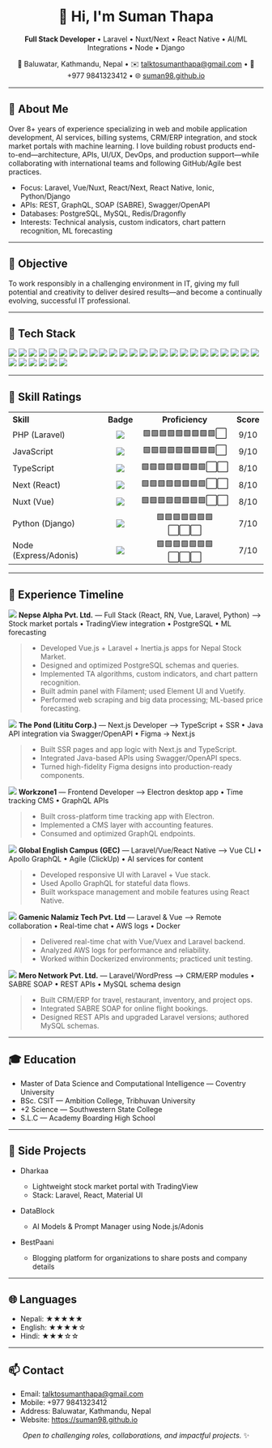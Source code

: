 <!--
  GitHub Profile README for Suman Thapa
  Feel free to copy and tweak—designed to be clean, informative, and attractive.
-->

<h1 align="center">👋 Hi, I'm Suman Thapa</h1>
<p align="center">
  <strong>Full Stack Developer</strong> • Laravel • Nuxt/Next • React Native • AI/ML Integrations • Node • Django
</p>
<p align="center">
  📍 Baluwatar, Kathmandu, Nepal • ✉️ <a href="mailto:talktosumanthapa@gmail.com">talktosumanthapa@gmail.com</a> • 📱 +977 9841323412 • 🌐 <a href="https://suman98.github.io" target="_blank">suman98.github.io</a>
</p>

---

## 🚀 About Me
Over 8+ years of experience specializing in web and mobile application development, AI services, billing systems, CRM/ERP integration, and stock market portals with machine learning. I love building robust products end-to-end—architecture, APIs, UI/UX, DevOps, and production support—while collaborating with international teams and following GitHub/Agile best practices.

- Focus: Laravel, Vue/Nuxt, React/Next, React Native, Ionic, Python/Django
- APIs: REST, GraphQL, SOAP (SABRE), Swagger/OpenAPI
- Databases: PostgreSQL, MySQL, Redis/Dragonfly
- Interests: Technical analysis, custom indicators, chart pattern recognition, ML forecasting

---

## 🎯 Objective
To work responsibly in a challenging environment in IT, giving my full potential and creativity to deliver desired results—and become a continually evolving, successful IT professional.

---

## 🧰 Tech Stack

<p align="left">
  <!-- Languages -->
  <img src="https://img.shields.io/badge/PHP-777BB4?style=for-the-badge&logo=php&logoColor=white" />
  <img src="https://img.shields.io/badge/JavaScript-F7DF1E?style=for-the-badge&logo=javascript&logoColor=black" />
  <img src="https://img.shields.io/badge/TypeScript-3178C6?style=for-the-badge&logo=typescript&logoColor=white" />
  <img src="https://img.shields.io/badge/Python-3776AB?style=for-the-badge&logo=python&logoColor=white" />
  <img src="https://img.shields.io/badge/C/C++-00599C?style=for-the-badge&logo=c&logoColor=white" />

  <!-- Backend -->
  <img src="https://img.shields.io/badge/Laravel-FF2D20?style=for-the-badge&logo=laravel&logoColor=white" />
  <img src="https://img.shields.io/badge/CodeIgniter-EF4223?style=for-the-badge&logo=codeigniter&logoColor=white" />
  <img src="https://img.shields.io/badge/Django-092E20?style=for-the-badge&logo=django&logoColor=white" />
  <img src="https://img.shields.io/badge/Express.js-000000?style=for-the-badge&logo=express&logoColor=white" />
  <img src="https://img.shields.io/badge/AdonisJS-5A45FF?style=for-the-badge&logo=adonisjs&logoColor=white" />

  <!-- Frontend -->
  <img src="https://img.shields.io/badge/Vue.js-4FC08D?style=for-the-badge&logo=vue.js&logoColor=white" />
  <img src="https://img.shields.io/badge/Nuxt.js-00C58E?style=for-the-badge&logo=nuxt.js&logoColor=white" />
  <img src="https://img.shields.io/badge/React-61DAFB?style=for-the-badge&logo=react&logoColor=black" />
  <img src="https://img.shields.io/badge/Next.js-000000?style=for-the-badge&logo=next.js&logoColor=white" />
  <img src="https://img.shields.io/badge/Angular-DD0031?style=for-the-badge&logo=angular&logoColor=white" />
  <img src="https://img.shields.io/badge/Ionic-3880FF?style=for-the-badge&logo=ionic&logoColor=white" />
  <img src="https://img.shields.io/badge/React%20Native-61DAFB?style=for-the-badge&logo=react&logoColor=black" />
  <img src="https://img.shields.io/badge/Electron-47848F?style=for-the-badge&logo=electron&logoColor=white" />

  <!-- Data -->
  <img src="https://img.shields.io/badge/PostgreSQL-4169E1?style=for-the-badge&logo=postgresql&logoColor=white" />
  <img src="https://img.shields.io/badge/MySQL-4479A1?style=for-the-badge&logo=mysql&logoColor=white" />
  <img src="https://img.shields.io/badge/Redis-DC382D?style=for-the-badge&logo=redis&logoColor=white" />
  <img src="https://img.shields.io/badge/Dragonfly-FF006E?style=for-the-badge" />

  <!-- APIs & Tools -->
  <img src="https://img.shields.io/badge/REST-02569B?style=for-the-badge&logo=azure-devops&logoColor=white" />
  <img src="https://img.shields.io/badge/GraphQL-E10098?style=for-the-badge&logo=graphql&logoColor=white" />
  <img src="https://img.shields.io/badge/SOAP-6A5ACD?style=for-the-badge" />
  <img src="https://img.shields.io/badge/Swagger-85EA2D?style=for-the-badge&logo=swagger&logoColor=black" />
  <img src="https://img.shields.io/badge/GitHub-181717?style=for-the-badge&logo=github&logoColor=white" />
  <img src="https://img.shields.io/badge/Docker-2496ED?style=for-the-badge&logo=docker&logoColor=white" />
  <img src="https://img.shields.io/badge/AWS-232F3E?style=for-the-badge&logo=amazon-aws&logoColor=white" />
  <img src="https://img.shields.io/badge/Figma-F24E1E?style=for-the-badge&logo=figma&logoColor=white" />
  <img src="https://img.shields.io/badge/VS%20Code-007ACC?style=for-the-badge&logo=visual-studio-code&logoColor=white" />
</p>

---

## 🔧 Skill Ratings

<div align="center">

<table>
  <tr>
    <th align="left">Skill</th>
    <th align="center">Badge</th>
    <th align="center">Proficiency</th>
    <th align="center">Score</th>
  </tr>

  <tr>
    <td>PHP (Laravel)</td>
    <td align="center"><img src="https://img.shields.io/badge/Laravel-Expert-FF2D20?style=for-the-badge&logo=laravel&logoColor=white" /></td>
    <td align="center">🟩🟩🟩🟩🟩🟩🟩🟩🟩⬜</td>
    <td align="center">9/10</td>
  </tr>

  <tr>
    <td>JavaScript</td>
    <td align="center"><img src="https://img.shields.io/badge/JavaScript-Advanced-F7DF1E?style=for-the-badge&logo=javascript&logoColor=black" /></td>
    <td align="center">🟩🟩🟩🟩🟩🟩🟩🟩🟩⬜</td>
    <td align="center">9/10</td>
  </tr>

  <tr>
    <td>TypeScript</td>
    <td align="center"><img src="https://img.shields.io/badge/TypeScript-Advanced-3178C6?style=for-the-badge&logo=typescript&logoColor=white" /></td>
    <td align="center">🟩🟩🟩🟩🟩🟩🟩🟩⬜⬜</td>
    <td align="center">8/10</td>
  </tr>

  <tr>
    <td>Next (React)</td>
    <td align="center"><img src="https://img.shields.io/badge/Next.js-Advanced-000000?style=for-the-badge&logo=next.js&logoColor=white" /></td>
    <td align="center">🟩🟩🟩🟩🟩🟩🟩🟩⬜⬜</td>
    <td align="center">8/10</td>
  </tr>

  <tr>
    <td>Nuxt (Vue)</td>
    <td align="center"><img src="https://img.shields.io/badge/Nuxt-Advanced-00C58E?style=for-the-badge&logo=nuxt.js&logoColor=white" /></td>
    <td align="center">🟩🟩🟩🟩🟩🟩🟩🟩⬜⬜</td>
    <td align="center">8/10</td>
  </tr>

  <tr>
    <td>Python (Django)</td>
    <td align="center"><img src="https://img.shields.io/badge/Django-Intermediate-092E20?style=for-the-badge&logo=django&logoColor=white" /></td>
    <td align="center">🟩🟩🟩🟩🟩🟩🟩⬜⬜⬜</td>
    <td align="center">7/10</td>
  </tr>

  <tr>
    <td>Node (Express/Adonis)</td>
    <td align="center"><img src="https://img.shields.io/badge/Node.js-Intermediate-339933?style=for-the-badge&logo=node.js&logoColor=white" /></td>
    <td align="center">🟩🟩🟩🟩🟩🟩🟩⬜⬜⬜</td>
    <td align="center">7/10</td>
  </tr>
</table>

</div>

---

## 💼 Experience Timeline

<!-- Simple vertical timeline using emojis and badges for a clean GitHub-friendly look -->
<p>
  <img src="https://img.shields.io/badge/—-Nepse%20Alpha-000000?style=flat-square" />
  <strong>Nepse Alpha Pvt. Ltd.</strong> — Full Stack (React, RN, Vue, Laravel, Python)  
  ⟶ Stock market portals • TradingView integration • PostgreSQL • ML forecasting
</p>
<blockquote>
  <ul>
    <li>Developed Vue.js + Laravel + Inertia.js apps for Nepal Stock Market.</li>
    <li>Designed and optimized PostgreSQL schemas and queries.</li>
    <li>Implemented TA algorithms, custom indicators, and chart pattern recognition.</li>
    <li>Built admin panel with Filament; used Element UI and Vuetify.</li>
    <li>Performed web scraping and big data processing; ML-based price forecasting.</li>
  </ul>
</blockquote>
<p>
  <img src="https://img.shields.io/badge/2025-AUG-8A2BE2?style=flat-square" />
  <strong>The Pond (Lititu Corp.)</strong> — Next.js Developer  
  ⟶ TypeScript + SSR • Java API integration via Swagger/OpenAPI • Figma → Next.js
</p>
<blockquote>
  <ul>
    <li>Built SSR pages and app logic with Next.js and TypeScript.</li>
    <li>Integrated Java-based APIs using Swagger/OpenAPI specs.</li>
    <li>Turned high-fidelity Figma designs into production-ready components.</li>
  </ul>
</blockquote>

<p>
  <img src="https://img.shields.io/badge/2023-SEP-1E90FF?style=flat-square" />
  <strong>Workzone1</strong> — Frontend Developer  
  ⟶ Electron desktop app • Time tracking CMS • GraphQL APIs
</p>
<blockquote>
  <ul>
    <li>Built cross-platform time tracking app with Electron.</li>
    <li>Implemented a CMS layer with accounting features.</li>
    <li>Consumed and optimized GraphQL endpoints.</li>
  </ul>
</blockquote>

<p>
  <img src="https://img.shields.io/badge/2021-DEC-32CD32?style=flat-square" />
  <strong>Global English Campus (GEC)</strong> — Laravel/Vue/React Native  
  ⟶ Vue CLI • Apollo GraphQL • Agile (ClickUp) • AI services for content
</p>
<blockquote>
  <ul>
    <li>Developed responsive UI with Laravel + Vue stack.</li>
    <li>Used Apollo GraphQL for stateful data flows.</li>
    <li>Built workspace management and mobile features using React Native.</li>
  </ul>
</blockquote>

<p>
  <img src="https://img.shields.io/badge/2020-APR-FFA500?style=flat-square" />
  <strong>Gamenic Nalamiz Tech Pvt. Ltd</strong> — Laravel & Vue  
  ⟶ Remote collaboration • Real-time chat • AWS logs • Docker
</p>
<blockquote>
  <ul>
    <li>Delivered real-time chat with Vue/Vuex and Laravel backend.</li>
    <li>Analyzed AWS logs for performance and reliability.</li>
    <li>Worked within Dockerized environments; practiced unit testing.</li>
  </ul>
</blockquote>

<p>
  <img src="https://img.shields.io/badge/2018-APR-FF6347?style=flat-square" />
  <strong>Mero Network Pvt. Ltd.</strong> — Laravel/WordPress  
  ⟶ CRM/ERP modules • SABRE SOAP • REST APIs • MySQL schema design
</p>
<blockquote>
  <ul>
    <li>Built CRM/ERP for travel, restaurant, inventory, and project ops.</li>
    <li>Integrated SABRE SOAP for online flight bookings.</li>
    <li>Designed REST APIs and upgraded Laravel versions; authored MySQL schemas.</li>
  </ul>
</blockquote>



---

## 🎓 Education
- Master of Data Science and Computational Intelligence — Coventry University
- BSc. CSIT — Ambition College, Tribhuvan University 
- +2 Science — Southwestern State College 
- S.L.C — Academy Boarding High School 

---

## 🧪 Side Projects

- Dharkaa
  - Lightweight stock market portal with TradingView
  - Stack: Laravel, React, Material UI

- DataBlock
  - AI Models & Prompt Manager using Node.js/Adonis

- BestPaani
  - Blogging platform for organizations to share posts and company details

---

## 🌐 Languages
- Nepali: ★★★★★
- English: ★★★★☆
- Hindi: ★★★☆☆

---


## 📫 Contact
- Email: talktosumanthapa@gmail.com
- Mobile: +977 9841323412
- Address: Baluwatar, Kathmandu, Nepal
- Website: https://suman98.github.io

<p align="center">
  <em>Open to challenging roles, collaborations, and impactful projects.</em> ✨
</p>
